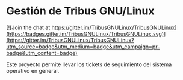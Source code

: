 # Gestión de Tribus GNU/Linux

[![Join the chat at https://gitter.im/TribusGNULinux/TribusGNULinux](https://badges.gitter.im/TribusGNULinux/TribusGNULinux.svg)](https://gitter.im/TribusGNULinux/TribusGNULinux?utm_source=badge&utm_medium=badge&utm_campaign=pr-badge&utm_content=badge)

Este proyecto permite llevar los tickets de seguimiento del sistema operativo en general.
